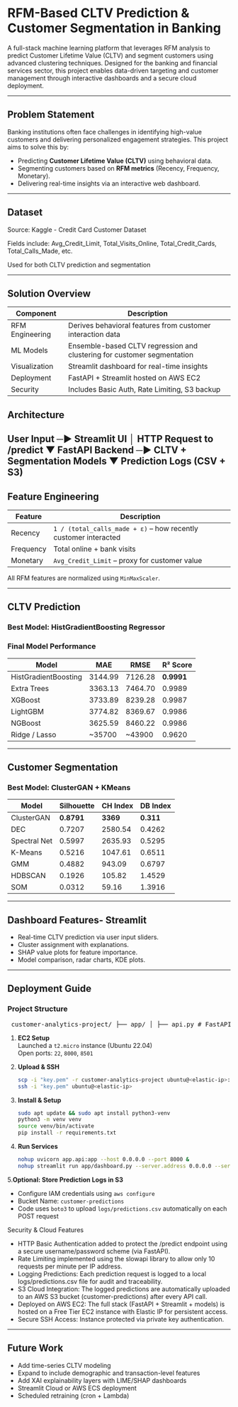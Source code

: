 # RFM-Based CLTV Prediction & Customer Segmentation in Banking

A full-stack machine learning platform that leverages RFM analysis to predict Customer Lifetime Value (CLTV) and segment customers using advanced clustering techniques. Designed for the banking and financial services sector, this project enables data-driven targeting and customer management through interactive dashboards and a secure cloud deployment.

---
## Problem Statement

Banking institutions often face challenges in identifying high-value customers and delivering personalized engagement strategies. This project aims to solve this by:

- Predicting **Customer Lifetime Value (CLTV)** using behavioral data.
- Segmenting customers based on **RFM metrics** (Recency, Frequency, Monetary).
- Delivering real-time insights via an interactive web dashboard.

---
## Dataset
Source: Kaggle - Credit Card Customer Dataset

Fields include: Avg_Credit_Limit, Total_Visits_Online, Total_Credit_Cards, Total_Calls_Made, etc.

Used for both CLTV prediction and segmentation

---

## Solution Overview

| Component        | Description                                                                |
|------------------|----------------------------------------------------------------------------|                 
| RFM Engineering  | Derives behavioral features from customer interaction data                 |
| ML Models        | Ensemble-based CLTV regression and clustering for customer segmentation    |
| Visualization    | Streamlit dashboard for real-time insights                                 |
| Deployment       | FastAPI + Streamlit hosted on AWS EC2                                      |
| Security         | Includes Basic Auth, Rate Limiting, S3 backup                              |

## Architecture
User Input ─► Streamlit UI
│
HTTP Request to /predict
▼
FastAPI Backend ─► CLTV + Segmentation Models
▼
Prediction Logs (CSV + S3)
---

## Feature Engineering

| Feature   | Description                                                     |
|-----------|-----------------------------------------------------------------|
| Recency   | `1 / (total_calls_made + ε)` – how recently customer interacted |
| Frequency | Total online + bank visits                                      |
| Monetary  | `Avg_Credit_Limit` – proxy for customer value                   |

All RFM features are normalized using `MinMaxScaler`.

---
## CLTV Prediction

### Best Model: HistGradientBoosting Regressor

### Final Model Performance

| Model                    | MAE     | RMSE    | R² Score  |
|--------------------------|---------|---------|-----------|
| HistGradientBoosting     | 3144.99 | 7126.28 | **0.9991**|
| Extra Trees              | 3363.13 | 7464.70 | 0.9989    |
| XGBoost                  | 3733.89 | 8239.28 | 0.9987    |
| LightGBM                 | 3774.82 | 8369.67 | 0.9986    |
| NGBoost                  | 3625.59 | 8460.22 | 0.9986    |
| Ridge / Lasso            | ~35700  | ~43900  | 0.9620    |


---

## Customer Segmentation

### Best Model: ClusterGAN + KMeans

| Model        | Silhouette | CH Index | DB Index  |
|--------------|------------|----------|-----------|
| ClusterGAN   | **0.8791** | **3369** | **0.311** |
| DEC          | 0.7207     | 2580.54  | 0.4262    |
| Spectral Net | 0.5997     | 2635.93  | 0.5295    |
| K-Means      | 0.5216     | 1047.61  | 0.6511    |
| GMM          | 0.4882     | 943.09   | 0.6797    |
| HDBSCAN      | 0.1926     | 105.82   | 1.4529    |
| SOM          | 0.0312     | 59.16    | 1.3916    |

---
## Dashboard Features- Streamlit

- Real-time CLTV prediction via user input sliders.
- Cluster assignment with explanations.
- SHAP value plots for feature importance.
- Model comparison, radar charts, KDE plots.

---
## Deployment Guide
### Project Structure
<pre> customer-analytics-project/ ├── app/ │ ├── api.py # FastAPI backend │ └── dashboard.py # Streamlit UI ├── models/ │ ├── cltv/ # Saved regression models │ └── segmentation/ # Saved clustering models ├── scripts/ │ ├── train_cltv.py │ ├── train_segmentation.py │ └── preprocess.py ├── data/ # Input datasets ├── logs/ # Prediction logs ├── visuals/ # Plots, figures ├── requirements.txt └── README.md </pre>

1. **EC2 Setup**  
   Launched a `t2.micro` instance (Ubuntu 22.04)  
   Open ports: `22`, `8000`, `8501`

2. **Upload & SSH**
   ```bash
   scp -i "key.pem" -r customer-analytics-project ubuntu@<elastic-ip>:
   ssh -i "key.pem" ubuntu@<elastic-ip>
   
3. **Install & Setup**
    ```bash
    sudo apt update && sudo apt install python3-venv
    python3 -m venv venv
    source venv/bin/activate
    pip install -r requirements.txt
    
4. **Run Services**
    ```bash
    nohup uvicorn app.api:app --host 0.0.0.0 --port 8000 &
    nohup streamlit run app/dashboard.py --server.address 0.0.0.0 --server.port 8501 &
5.**Optional: Store Prediction Logs in S3**
- Configure IAM credentials using `aws configure`
- Bucket Name: `customer-predictions`
- Code uses `boto3` to upload `logs/predictions.csv` automatically on each POST request

 Security & Cloud Features
- HTTP Basic Authentication added to protect the /predict endpoint using a secure username/password scheme (via FastAPI).
- Rate Limiting implemented using the slowapi library to allow only 10 requests per minute per IP address.
- Logging Predictions: Each prediction request is logged to a local logs/predictions.csv file for audit and traceability.
- S3 Cloud Integration: The logged predictions are automatically uploaded to an AWS S3 bucket (customer-predictions) after every API call.
- Deployed on AWS EC2: The full stack (FastAPI + Streamlit + models) is hosted on a Free Tier EC2 instance with Elastic IP for persistent access.
- Secure SSH Access: Instance protected via private key authentication.

---

## Future Work
- Add time-series CLTV modeling
- Expand to include demographic and transaction-level features
- Add XAI explainability layers with LIME/SHAP dashboards
- Streamlit Cloud or AWS ECS deployment
- Scheduled retraining (cron + Lambda)

